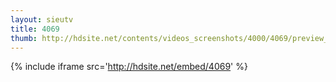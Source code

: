 ```yaml
---
layout: sieutv
title: 4069
thumb: http://hdsite.net/contents/videos_screenshots/4000/4069/preview_360p.mp4.jpg
---
```

{% include iframe src='http://hdsite.net/embed/4069' %}
 
